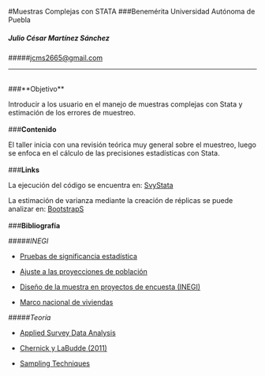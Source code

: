 #Muestras Complejas con STATA
###Benemérita Universidad Autónoma de Puebla
##### Julio César Martínez Sánchez 
#####jcms2665@gmail.com

___
<br>
###**Objetivo**

Introducir a los usuario en el manejo de muestras complejas con Stata y estimación de los errores de muestreo.
<br>
<br>
###**Contenido**

El taller inicia con una revisión teórica muy general sobre el muestreo, luego se enfoca en el cálculo de las precisiones estadísticas con Stata.
<br>
<br>
###**Links**

La ejecución del código se encuentra en: [SvyStata](http://rpubs.com/jcms2665/SvyStata)

La estimación de varianza mediante la creación de réplicas se puede analizar en:  [BootstrapS](https://jcms2665.shinyapps.io/BootstrapS)
<br>
<br>
###**Bibliografía**


#####*INEGI*

* [Pruebas de significancia estadística](http://www.beta.inegi.org.mx/contenidos/proyectos/enchogares/regulares/enoe/doc/enoe_significancia.pdf)

* [Ajuste a las proyecciones de población](http://www.beta.inegi.org.mx/contenidos/proyectos/enchogares/regulares/enoe/doc/Nota_Result_Proy.pdf)

* [Diseño de la muestra en proyectos de encuesta (INEGI)](http://www.snieg.mx/contenidos/espanol/normatividad/doctos_genbasica/muestra_encuesta.pdf)

* [Marco nacional de viviendas](http://www.inegi.org.mx/eventos/2013/Foro_Estadistica/doc/P-AnaMariaLanderos.pdf)


#####*Teoría*

* [Applied Survey Data Analysis](http://www.isr.umich.edu/src/smp/asda/)

* [Chernick y LaBudde (2011)](http://www.ievbras.ru/ecostat/Kiril/R/Biblio/R_eng/Chernick2011.pdf)

* [Sampling Techniques](http://hbanaszak.mjr.uw.edu.pl/StatRozw/Books/Cochran_1977_Sampling%20Techniques.pdf)



